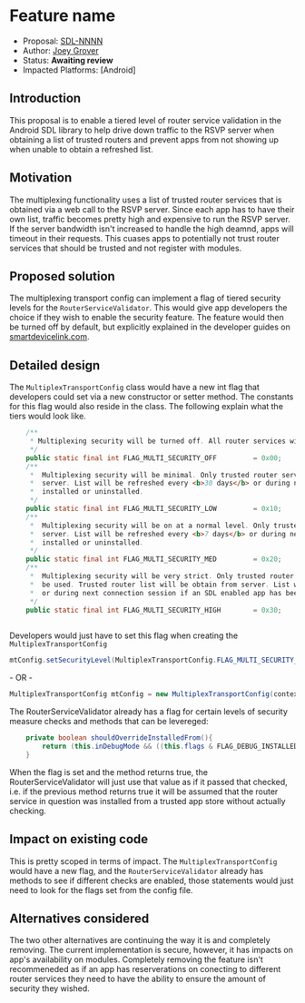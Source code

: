 
# Feature name

* Proposal: [SDL-NNNN](NNNN-filename.md)
* Author: [Joey Grover](https://github.com/smartdevicelink)
* Status: **Awaiting review**
* Impacted Platforms: [Android]

## Introduction

This proposal is to enable a tiered level of router service validation in the Android SDL library to help drive down traffic to the RSVP server when obtaining a list of trusted routers and prevent apps from not showing up when unable to obtain a refreshed list.


## Motivation

The multiplexing functionality uses a list of trusted router services that is obtained via a web call to the RSVP server. Since each app has to have their own list, traffic becomes pretty high and expensive to run the RSVP server. If the server bandwidth isn't increased to handle the high deamnd, apps will timeout in their requests. This cuases apps to potentially not trust router services that should be trusted and not register with modules. 
 

## Proposed solution

The multiplexing transport config can implement a flag of tiered security levels for the `RouterServiceValidator`. This would give app developers the choice if they wish to enable the security feature. The feature would then be turned off by default, but explicitly explained in the developer guides on [smartdevicelink.com](https://www.smartdevicelink.com).

## Detailed design

The `MultiplexTransportConfig` class would have a new int flag that developers could set via a new constructor or setter method. The constants for this flag would also reside in the class. The following explain what the tiers would look like. 

```java
	/**
	 * Multiplexing security will be turned off. All router services will be trusted.
	 */
	public static final int FLAG_MULTI_SECURITY_OFF 		= 0x00;
	/**
	 *  Multiplexing security will be minimal. Only trusted router services will be used. Trusted router list will be obtain from 
	 *  server. List will be refreshed every <b>30 days</b> or during next connection session if an SDL enabled app has been
	 *  installed or uninstalled. 
	 */
	public static final int FLAG_MULTI_SECURITY_LOW 		= 0x10;
	/**
	 *  Multiplexing security will be on at a normal level. Only trusted router services will be used. Trusted router list will be obtain from 
	 *  server. List will be refreshed every <b>7 days</b> or during next connection session if an SDL enabled app has been
	 *  installed or uninstalled. 
	 */
	public static final int FLAG_MULTI_SECURITY_MED 		= 0x20;
	/**
	 *  Multiplexing security will be very strict. Only trusted router services installed from trusted app stores will 
	 *  be used. Trusted router list will be obtain from server. List will be refreshed every <b>7 days</b> 
	 *  or during next connection session if an SDL enabled app has been installed or uninstalled. 
	 */
	public static final int FLAG_MULTI_SECURITY_HIGH 		= 0x30;
	
```

Developers would just have to set this flag when creating the `MultiplexTransportConfig`

```java
mtConfig.setSecurityLevel(MultiplexTransportConfig.FLAG_MULTI_SECURITY_MED);
```
\- OR - 

```java
MultiplexTransportConfig mtConfig = new MultiplexTransportConfig(context, APP_ID,MultiplexTransportConfig.FLAG_MULTI_SECURITY_MED);
```

The RouterServiceValidator already has a flag for certain levels of security measure checks and methods that can be levereged:

```java
	private boolean shouldOverrideInstalledFrom(){
		return (this.inDebugMode && ((this.flags & FLAG_DEBUG_INSTALLED_FROM_CHECK) != FLAG_DEBUG_INSTALLED_FROM_CHECK));
	}
```

When the flag is set and the method returns true, the RouterServiceValidator will just use that value as if it passed that checked, i.e. if the previous method returns true it will be assumed that the router service in question was installed from a trusted app store without actually checking.

## Impact on existing code

This is pretty scoped in terms of impact. The `MultiplexTransportConfig` would have a new flag, and the `RouterServiceValidator` already has methods to see if different checks are enabled, those statements would just need to look for the flags set from the config file.

## Alternatives considered

The two other alternatives are continuing the way it is and completely removing. The current implementation is secure, however, it has impacts on app's availability on modules. Completely removing the feature isn't recommeneded as if an app has reserverations on conecting to different router services they need to have the ability to ensure the amount of security they wished.

